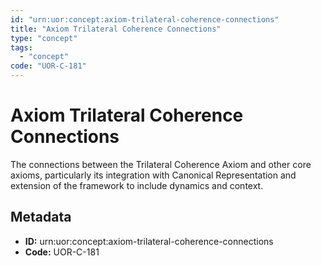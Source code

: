 ```yaml
---
id: "urn:uor:concept:axiom-trilateral-coherence-connections"
title: "Axiom Trilateral Coherence Connections"
type: "concept"
tags:
  - "concept"
code: "UOR-C-181"
---
```


# Axiom Trilateral Coherence Connections

The connections between the Trilateral Coherence Axiom and other core axioms, particularly its integration with Canonical Representation and extension of the framework to include dynamics and context.

## Metadata

- **ID:** urn:uor:concept:axiom-trilateral-coherence-connections
- **Code:** UOR-C-181
